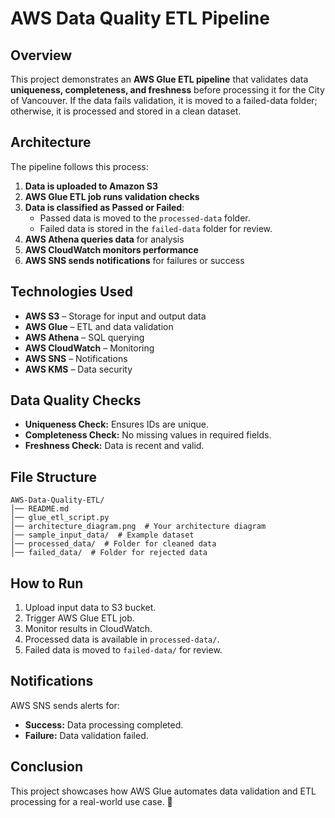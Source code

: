 # AWS Data Quality ETL Pipeline

## Overview
This project demonstrates an **AWS Glue ETL pipeline** that validates data **uniqueness, completeness, and freshness** before processing it for the City of Vancouver. If the data fails validation, it is moved to a failed-data folder; otherwise, it is processed and stored in a clean dataset.

## Architecture
The pipeline follows this process:
1. **Data is uploaded to Amazon S3**
2. **AWS Glue ETL job runs validation checks**
3. **Data is classified as Passed or Failed**:
   - Passed data is moved to the `processed-data` folder.
   - Failed data is stored in the `failed-data` folder for review.
4. **AWS Athena queries data** for analysis
5. **AWS CloudWatch monitors performance**
6. **AWS SNS sends notifications** for failures or success

## Technologies Used
- **AWS S3** – Storage for input and output data
- **AWS Glue** – ETL and data validation
- **AWS Athena** – SQL querying
- **AWS CloudWatch** – Monitoring
- **AWS SNS** – Notifications
- **AWS KMS** – Data security

## Data Quality Checks
- **Uniqueness Check:** Ensures IDs are unique.
- **Completeness Check:** No missing values in required fields.
- **Freshness Check:** Data is recent and valid.

## File Structure
```
AWS-Data-Quality-ETL/
│── README.md
│── glue_etl_script.py
│── architecture_diagram.png  # Your architecture diagram
│── sample_input_data/  # Example dataset
│── processed_data/  # Folder for cleaned data
│── failed_data/  # Folder for rejected data
```

## How to Run
1. Upload input data to S3 bucket.
2. Trigger AWS Glue ETL job.
3. Monitor results in CloudWatch.
4. Processed data is available in `processed-data/`.
5. Failed data is moved to `failed-data/` for review.

## Notifications
AWS SNS sends alerts for:
- **Success:** Data processing completed.
- **Failure:** Data validation failed.

## Conclusion
This project showcases how AWS Glue automates data validation and ETL processing for a real-world use case. 🎯

